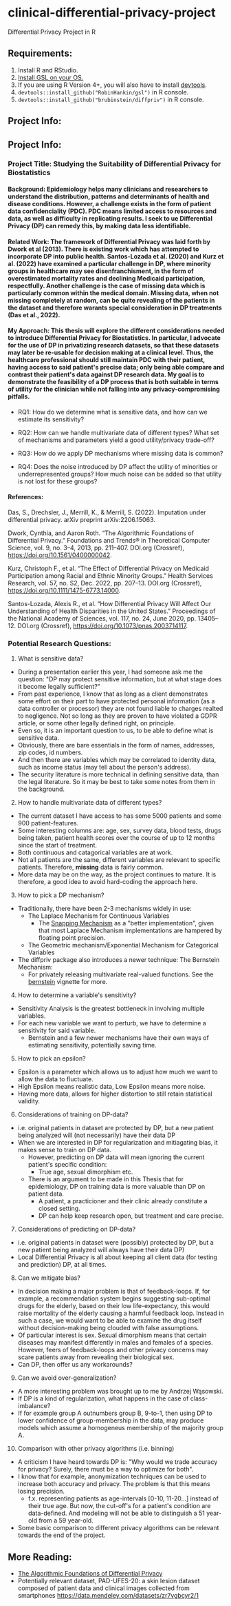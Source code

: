 # clinical-differential-privacy-project
Differential Privacy Project in R

## Requirements:
1. Install R and RStudio.
2. [Install GSL on your OS.](https://solarianprogrammer.com/2020/01/26/getting-started-gsl-gnu-scientific-library-windows-macos-linux/#gsl_installation_macos)
3. If you are using R Version 4+, you will also have to install [devtools](https://devtools.r-lib.org/).
4. `devtools::install_github("RobinHankin/gsl")` in R console.
5. `devtools::install_github("brubinstein/diffpriv")` in R console.

## Project Info:

## Project Info:

### Project Title: Studying the Suitability of Differential Privacy for Biostatistics

#### Background: Epidemiology helps many clinicians and researchers to understand the distribution, patterns and determinants of health and disease conditions. However, a challenge exists in the form of patient data confidenciality (PDC). PDC means limited access to resources and data, as well as difficulty in replicating results. I seek to ue Differential Privacy (DP) can remedy this, by making data less identifiable.

#### Related Work: The framework of Differential Privacy was laid forth by Dwork et al (2013). There is existing work which has attempted to incorporate DP into public health. Santos-Lozada et al. (2020) and Kurz et al. (2022) have examined a particular challenge in DP, where minority groups in healthcare may see disenfranchisment, in the form of overestimated mortality rates and declining Medicaid participation, respectfully. Another challenge is the case of missing data which is particularly common within the medical domain. Missing data, when not missing completely at random, can be quite revealing of the patients in the dataset and therefore warants special consideration in DP treatments (Das et al., 2022).

#### My Approach: This thesis will explore the different considerations needed to introduce Differential Privacy for Biostatistics. In particular, I advocate for the use of DP in privatizing research datasets, so that these datasets may later be re-usable for decision making at a clinical level. Thus, the healthcare professional should still maintain PDC with their patient, having access to said patient's precise data; only being able compare and contrast their patient's data against DP research data. My goal is to demonstrate the feasibility of a DP process that is both suitable in terms of utility for the clinician while not falling into any privacy-compromising pitfalls.

* RQ1: How do we determine what is sensitive data, and how can we estimate its sensitivity?

* RQ2: How can we handle multivariate data of different types? What set of mechanisms and parameters yield a good utility/privacy trade-off?

* RQ3: How do we apply DP mechanisms where missing data is common? 

* RQ4: Does the noise introduced by DP affect the utility of minorities or underrepresented groups? How much noise can be added so that utility is not lost for these groups?

#### References:

Das, S., Drechsler, J., Merrill, K., & Merrill, S. (2022). Imputation under differential privacy. arXiv preprint arXiv:2206.15063.

Dwork, Cynthia, and Aaron Roth. “The Algorithmic Foundations of Differential Privacy.” Foundations and Trends® in Theoretical Computer Science, vol. 9, no. 3–4, 2013, pp. 211–407. DOI.org (Crossref), https://doi.org/10.1561/0400000042.

Kurz, Christoph F., et al. “The Effect of Differential Privacy on Medicaid Participation among Racial and Ethnic Minority Groups.” Health Services Research, vol. 57, no. S2, Dec. 2022, pp. 207–13. DOI.org (Crossref), https://doi.org/10.1111/1475-6773.14000.

Santos-Lozada, Alexis R., et al. “How Differential Privacy Will Affect Our Understanding of Health Disparities in the United States.” Proceedings of the National Academy of Sciences, vol. 117, no. 24, June 2020, pp. 13405–12. DOI.org (Crossref), https://doi.org/10.1073/pnas.2003714117.

### Potential Research Questions:
1. What is sensitive data?
 * During a presentation earlier this year, I had someone ask me the question: "DP may protect sensitive information, but at what stage does it become legally sufficient?"
 * From past experience, I know that as long as a client demonstrates some effort on their part to have protected personal information (as a data controller or processor) they are not found liable to charges realted to negligence. Not so long as they are proven to have violated a GDPR article, or some other legally defined right, on principle.
 * Even so, it is an important question to us, to be able to define what is sensitive data.
 * Obviously, there are bare essentials in the form of names, addresses, zip codes, id numbers.
 * And then there are variables which may be correlated to identity data, such as income status (may tell about the person's address).
 * The security literature is more technical in defining sensitive data, than the legal literature. So it may be best to take some notes from them in the background.  
2. How to handle multivariate data of different types? 
 * The current dataset I have access to has some 5000 patients and some 900 patient-features.
 * Some interesting columns are: age, sex, survey data, blood tests, drugs being taken, patient health scores over the course of up to 12 months since the start of treatment. 
 * Both continuous and catagorical variables are at work.
 * Not all patients are the same, different variables are relevant to specific patients. Therefore, **missing** data is fairly common.
 * More data may be on the way, as the project continues to mature. It is therefore, a good idea to avoid hard-coding the approach here.
3. How to pick a DP mechanism?
 * Traditionally, there have been 2-3 mechanisms widely in use:
   * The Laplace Mechanism for Continuous Variables
     * The [Snapping Mechanism](https://www.microsoft.com/en-us/research/wp-content/uploads/2012/10/lsbs.pdf) as a "better implementation", given that most Laplace Mechanism implementations are hampered by floating point precision.
   * The Geometric mechanism/Exponential Mechanism for Categorical Variables
 * The diffpriv package also introduces a newer technique: The Bernstein Mechanism:
   * For privately releasing multivariate real-valued functions. See the [bernstein](http://brubinstein.github.io/diffpriv/articles/bernstein.pdf) vignette for more.
4. How to determine a variable's sensitivity?
 * Sensitivity Analysis is the greatest bottleneck in involving multiple variables.
 * For each new variable we want to perturb, we have to determine a sensitivity for said variable.
   * Bernstein and a few newer mechanisms have their own ways of estimating sensitivity, potentially saving time.
5. How to pick an epsilon?
 * Epsilon is a parameter which allows us to adjust how much we want to allow the data to fluctuate.
 * High Epsilon means realistic data, Low Epsilon means more noise.
 * Having more data, allows for higher distortion to still retain statistical validity.
6. Considerations of training on DP-data? 
 * i.e. original patients in dataset are protected by DP, but a new patient being analyzed will (not necessarily) have their data DP
 * When we are interested in DP for regularization and mitiagating bias, it makes sense to train on DP data.
   * However, predicting on DP data will mean ignoring the current patient's specific condition:
     * True age, sexual dimorphism etc.
   * There is an argument to be made in this Thesis that for epidemiology, DP on training data is more valuable than DP on patient data.
     * A patient, a practicioner and their clinic already constitute a closed setting.
     * DP can help keep research open, but treatment and care precise.
7. Considerations of predicting on DP-data? 
 * i.e. original patients in dataset were (possibly) protected by DP, but a new patient being analyzed will always have their data DP)
 * Local Differential Privacy is all about keeping all client data (for testing and prediction) DP, at all times.
8. Can we mitigate bias?
  * In decision making a major problem is that of feedback-loops. If, for example, a recommendation system begins suggesting sub-optimal drugs for the elderly, based on their low life-expectancy, this would raise mortality of the elderly causing a harmful feedback loop. Instead in such a case, we would want to be able to examine the drug itself without decision-making being clouded with false assumptions.
  * Of particular interest is sex. Sexual dimorphism means that certain diseases may manifest differently in males and females of a species. However, feers of feedback-loops and other privacy concerns may scare patients away from revealing their biological sex.
  * Can DP, then offer us any workarounds?   
9. Can we avoid over-generalization?
  * A more interesting problem was brought up to me by Andrzej Wąsowski.
  * If DP is a kind of regularization, what happens in the case of class-imbalance?
  * If for example group A outnumbers group B, 9-to-1, then using DP to lower confidence of group-membership in the data, may produce models which assume a homogeneus membership of the majority group A. 
10. Comparison with other privacy algorithms (i.e. binning)
 * A criticism I have heard towards DP is: "Why would we trade accuracy for privacy? Surely, there must be a way to optimize for both".
 * I know that for example, anonymization techniques can be used to increase both accuracy and privacy. The problem is that this means losing precision.
   * f.x. representing patients as age-intervals [0-10, 11-20...] instead of their true age. But now, the cut-off's for a patient's condition are data-defined. And modeling will not be able to distinguish a 51 year-old from a 59 year-old.
 * Some basic comparison to different privacy algorithms can be relevant towards the end of the project. 

## More Reading:
* [The Algorithmic Foundations of Differential Privacy](https://www.cis.upenn.edu/~aaroth/Papers/privacybook.pdf)
* Potentially relevant dataset, PAD-UFES-20: a skin lesion dataset composed of patient data and clinical images collected from smartphones https://data.mendeley.com/datasets/zr7vgbcyr2/1
